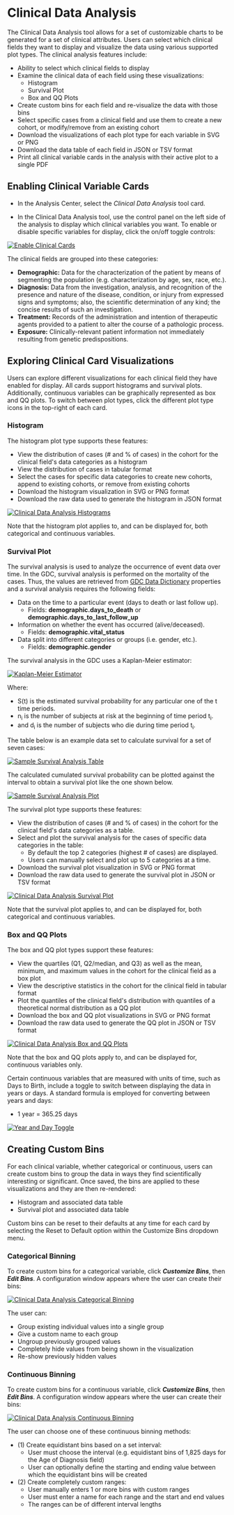 # Clinical Data Analysis

The Clinical Data Analysis tool allows for a set of customizable charts to be generated for a set of clinical attributes. Users can select which clinical fields they want to display and visualize the data using various supported plot types.  The clinical analysis features include:

* Ability to select which clinical fields to display
* Examine the clinical data of each field using these visualizations:
    * Histogram
    * Survival Plot
    * Box and QQ Plots
* Create custom bins for each field and re-visualize the data with those bins
* Select specific cases from a clinical field and use them to create a new cohort, or modify/remove from an existing cohort
* Download the visualizations of each plot type for each variable in SVG or PNG
* Download the data table of each field in JSON or TSV format
* Print all clinical variable cards in the analysis with their active plot to a single PDF

## Enabling Clinical Variable Cards

* In the Analysis Center, select the *Clinical Data Analysis* tool card.

* In the Clinical Data Analysis tool, use the control panel on the left side of the analysis to display which clinical variables you want.  To enable or disable specific variables for display, click the on/off toggle controls:

[![Enable Clinical Cards](images/CDACards.png)](images/CDACards.png "Click to see the full image.")

The clinical fields are grouped into these categories:

* __Demographic:__ Data for the characterization of the patient by means of segmenting the population (e.g. characterization by age, sex, race, etc.).
* __Diagnosis:__ Data from the investigation, analysis, and recognition of the presence and nature of the disease, condition, or injury from expressed signs and symptoms; also, the scientific determination of any kind; the concise results of such an investigation.
* __Treatment:__ Records of the administration and intention of therapeutic agents provided to a patient to alter the course of a pathologic process.
* __Exposure:__ Clinically-relevant patient information not immediately resulting from genetic predispositions.

## Exploring Clinical Card Visualizations

Users can explore different visualizations for each clinical field they have enabled for display. All cards support histograms and survival plots. Additionally, continuous variables can be graphically represented as box and QQ plots. To switch between plot types, click the different plot type icons in the top-right of each card.

### Histogram

The histogram plot type supports these features:

* View the distribution of cases (# and % of cases) in the cohort for the clinical field's data categories as a histogram
* View the distribution of cases in tabular format
* Select the cases for specific data categories to create new cohorts, append to existing cohorts, or remove from existing cohorts
* Download the histogram visualization in SVG or PNG format
* Download the raw data used to generate the histogram in JSON format

[![Clinical Data Analysis Histograms](images/CDAHistograms.png)](images/CDAHistograms.png "Click to see the full image.")

Note that the histogram plot applies to, and can be displayed for, both categorical and continuous variables.

### Survival Plot

The survival analysis is used to analyze the occurrence of event data over time.  In the GDC, survival analysis is performed on the mortality of the cases. Thus, the values are retrieved from [GDC Data Dictionary](../../../Data_Dictionary) properties and a survival analysis requires the following fields:

*  Data on the time to a particular event (days to death or last follow up).
    * Fields:  __demographic.days_to_death__ or __demographic.days_to_last_follow_up__
*  Information on whether the event has occurred (alive/deceased).
    * Fields:  __demographic.vital_status__
*  Data split into different categories or groups (i.e. gender, etc.).
    * Fields:  __demographic.gender__

The survival analysis in the GDC uses a Kaplan-Meier estimator:

[![Kaplan-Meier Estimator](images/gdc-kaplan-meier-estimator2.png)](images/gdc-kaplan-meier-estimator2.png "Click to see the full image.")

Where:

 * S(t) is the estimated survival probability for any particular one of the t time periods.
 * n<sub>i</sub> is the number of subjects at risk at the beginning of time period t<sub>i</sub>.
 * and d<sub>i</sub> is the number of subjects who die during time period t<sub>i</sub>.

The table below is an example data set to calculate survival for a set of seven cases:

[![Sample Survival Analysis Table](images/gdc-sample-survival-table.png)](images/gdc-sample-survival-table.png "Click to see the full image.")

The calculated cumulated survival probability can be plotted against the interval to obtain a survival plot like the one shown below.

[![Sample Survival Analysis Plot](images/gdc-survival-plot.png)](images/gdc-survival-plot.png "Click to see the full image.")

The survival plot type supports these features:

* View the distribution of cases (# and % of cases) in the cohort for the clinical field's data categories as a table.
* Select and plot the survival analysis for the cases of specific data categories in the table:
    * By default the top 2 categories (highest # of cases) are displayed.
    * Users can manually select and plot up to 5 categories at a time.
* Download the survival plot visualization in SVG or PNG format
* Download the raw data used to generate the survival plot in JSON or TSV format

[![Clinical Data Analysis Survival Plot](images/CDASurvivalPlot.png)](images/CDASurvivalPlot.png "Click to see the full image.")

Note that the survival plot applies to, and can be displayed for, both categorical and continuous variables.

### Box and QQ Plots

The box and QQ plot types support these features:

* View the quartiles (Q1, Q2/median, and Q3) as well as the mean, minimum, and maximum values in the cohort for the clinical field as a box plot
* View the descriptive statistics in the cohort for the clinical field in tabular format
* Plot the quantiles of the clinical field's distribution with quantiles of a theoretical normal distribution as a QQ plot
* Download the box and QQ plot visualizations in SVG or PNG format
* Download the raw data used to generate the QQ plot in JSON or TSV format

[![Clinical Data Analysis Box and QQ Plots](images/CDABoxQQPlots.png)](images/CDABoxQQPlots.png "Click to see the full image.")

Note that the box and QQ plots apply to, and can be displayed for, continuous variables only.

Certain continuous variables that are measured with units of time, such as Days to Birth, include a toggle to switch between displaying the data in years or days. A standard formula is employed for converting between years and days:

* 1 year = 365.25 days

[![Year and Day Toggle](images/CDAYearsDaysToggle.png)](images/CDAYearsDaysToggle.png "Click to see the full image.")

## Creating Custom Bins

For each clinical variable, whether categorical or continuous, users can create custom bins to group the data in ways they find scientifically interesting or significant.  Once saved, the bins are applied to these visualizations and they are then re-rendered:

* Histogram and associated data table
* Survival plot and associated data table

Custom bins can be reset to their defaults at any time for each card by selecting the Reset to Default option within the Customize Bins dropdown menu.

### Categorical Binning

To create custom bins for a categorical variable, click *__Customize Bins__*, then *__Edit Bins__*.  A configuration window appears where the user can create their bins:

[![Clinical Data Analysis Categorical Binning](images/CDACatBins.png)](images/CDACatBins.png "Click to see the full image.")

The user can:

* Group existing individual values into a single group
* Give a custom name to each group
* Ungroup previously grouped values
* Completely hide values from being shown in the visualization
* Re-show previously hidden values

### Continuous Binning

To create custom bins for a continuous variable, click *__Customize Bins__*, then *__Edit Bins__*.  A configuration window appears where the user can create their bins:

[![Clinical Data Analysis Continuous Binning](images/CDAContBins.png)](images/CDAContBins.png "Click to see the full image.")

The user can choose one of these continuous binning methods:

* (1) Create equidistant bins based on a set interval:
    * User must choose the interval (e.g. equidistant bins of 1,825 days for the Age of Diagnosis field)
    * User can optionally define the starting and ending value between which the equidistant bins will be created
* (2) Create completely custom ranges:
    * User manually enters 1 or more bins with custom ranges
    * User must enter a name for each range and the start and end values
    * The ranges can be of different interval lengths
